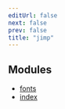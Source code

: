 ```yaml
---
editUrl: false
next: false
prev: false
title: "jimp"
---
```


## Modules

- [fonts](fonts/README.md)
- [index](index/README.md)
